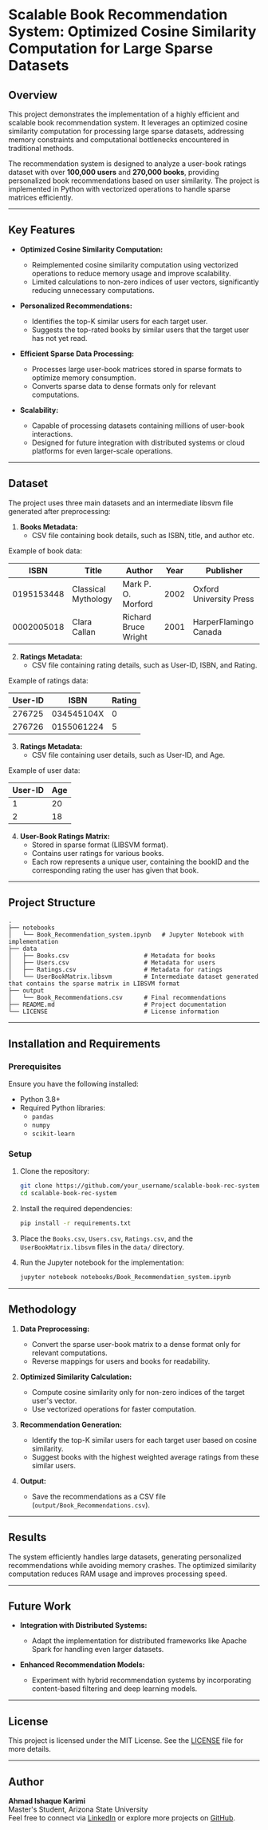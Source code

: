 # Scalable Book Recommendation System: Optimized Cosine Similarity Computation for Large Sparse Datasets

## Overview
This project demonstrates the implementation of a highly efficient and scalable book recommendation system. It leverages an optimized cosine similarity computation for processing large sparse datasets, addressing memory constraints and computational bottlenecks encountered in traditional methods.

The recommendation system is designed to analyze a user-book ratings dataset with over **100,000 users** and **270,000 books**, providing personalized book recommendations based on user similarity. The project is implemented in Python with vectorized operations to handle sparse matrices efficiently.

---

## Key Features

- **Optimized Cosine Similarity Computation:**
  - Reimplemented cosine similarity computation using vectorized operations to reduce memory usage and improve scalability.
  - Limited calculations to non-zero indices of user vectors, significantly reducing unnecessary computations.

- **Personalized Recommendations:**
  - Identifies the top-K similar users for each target user.
  - Suggests the top-rated books by similar users that the target user has not yet read.

- **Efficient Sparse Data Processing:**
  - Processes large user-book matrices stored in sparse formats to optimize memory consumption.
  - Converts sparse data to dense formats only for relevant computations.

- **Scalability:**
  - Capable of processing datasets containing millions of user-book interactions.
  - Designed for future integration with distributed systems or cloud platforms for even larger-scale operations.

---

## Dataset

The project uses three main datasets and an intermediate libsvm file generated after preprocessing:

1. **Books Metadata:**
   - CSV file containing book details, such as ISBN, title, and author etc.

Example of book data:

| ISBN        | Title              | Author                | Year | Publisher                |
|-------------|--------------------|-----------------------|------|--------------------------|
| 0195153448  | Classical Mythology | Mark P. O. Morford    | 2002 | Oxford University Press  |
| 0002005018  | Clara Callan        | Richard Bruce Wright  | 2001 | HarperFlamingo Canada    |

2. **Ratings Metadata:**
   - CSV file containing rating details, such as User-ID, ISBN, and Rating.

Example of ratings data:

| User-ID | ISBN       | Rating |
|---------|------------|--------|
| 276725  | 034545104X | 0      |
| 276726  | 0155061224 | 5      |

3. **Ratings Metadata:**
   - CSV file containing user details, such as User-ID, and Age.

Example of user data:

| User-ID | Age |
|---------|-----|
| 1       | 20  |
| 2       | 18  |

4. **User-Book Ratings Matrix:**
   - Stored in sparse format (LIBSVM format).
   - Contains user ratings for various books.
   - Each row represents a unique user, containing the bookID and the corresponding rating the user has given that book.

---

## Project Structure

```
.
├── notebooks
│   └── Book_Recommendation_system.ipynb   # Jupyter Notebook with implementation
├── data
│   ├── Books.csv                     # Metadata for books
│   ├── Users.csv                     # Metadata for users
│   ├── Ratings.csv                   # Metadata for ratings
│   └── UserBookMatrix.libsvm         # Intermediate dataset generated that contains the sparse matrix in LIBSVM format
├── output
│   └── Book_Recommendations.csv      # Final recommendations
├── README.md                         # Project documentation
└── LICENSE                           # License information
```

---

## Installation and Requirements

### Prerequisites
Ensure you have the following installed:

- Python 3.8+
- Required Python libraries:
  - `pandas`
  - `numpy`
  - `scikit-learn`

### Setup
1. Clone the repository:
   ```bash
   git clone https://github.com/your_username/scalable-book-rec-system.git
   cd scalable-book-rec-system
   ```

2. Install the required dependencies:
   ```bash
   pip install -r requirements.txt
   ```

3. Place the `Books.csv`, `Users.csv`, `Ratings.csv`, and the `UserBookMatrix.libsvm` files in the `data/` directory.

4. Run the Jupyter notebook for the implementation:
   ```bash
   jupyter notebook notebooks/Book_Recommendation_system.ipynb
   ```

---

## Methodology

1. **Data Preprocessing:**
   - Convert the sparse user-book matrix to a dense format only for relevant computations.
   - Reverse mappings for users and books for readability.

2. **Optimized Similarity Calculation:**
   - Compute cosine similarity only for non-zero indices of the target user's vector.
   - Use vectorized operations for faster computation.

3. **Recommendation Generation:**
   - Identify the top-K similar users for each target user based on cosine similarity.
   - Suggest books with the highest weighted average ratings from these similar users.

4. **Output:**
   - Save the recommendations as a CSV file (`output/Book_Recommendations.csv`).

---

## Results
The system efficiently handles large datasets, generating personalized recommendations while avoiding memory crashes. The optimized similarity computation reduces RAM usage and improves processing speed.

---

## Future Work

- **Integration with Distributed Systems:**
  - Adapt the implementation for distributed frameworks like Apache Spark for handling even larger datasets.

- **Enhanced Recommendation Models:**
  - Experiment with hybrid recommendation systems by incorporating content-based filtering and deep learning models.

---

## License
This project is licensed under the MIT License. See the [LICENSE](LICENSE) file for more details.

---

## Author
**Ahmad Ishaque Karimi**  
Master's Student, Arizona State University  
Feel free to connect via [LinkedIn](https://linkedin.com/in/ahmadishaquekarimi/) or explore more projects on [GitHub](https://github.com/Ahmadishaque).
